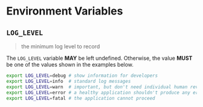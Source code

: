 # Environment Variables

## `LOG_LEVEL`

> the minimum log level to record

The `LOG_LEVEL` variable **MAY** be left undefined. Otherwise, the value
**MUST** be one of the values shown in the examples below.

```bash
export LOG_LEVEL=debug # show information for developers
export LOG_LEVEL=info  # standard log messages
export LOG_LEVEL=warn  # important, but don't need individual human review
export LOG_LEVEL=error # a healthy application shouldn't produce any errors
export LOG_LEVEL=fatal # the application cannot proceed
```
